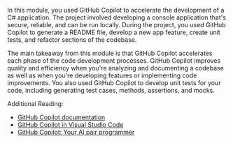 In this module, you used GitHub Copilot to accelerate the development of a C# application. The project involved developing a console application that's secure, reliable, and can be run locally. During the project, you used GitHub Copilot to generate a README file, develop a new app feature, create unit tests, and refactor sections of the codebase.

The main takeaway from this module is that GitHub Copilot accelerates each phase of the code development processes. GitHub Copilot improves quality and efficiency when you're analyzing and documenting a codebase as well as when you're developing features or implementing code improvements. You also used GitHub Copilot to develop unit tests for your code, including generating test cases, methods, assertions, and mocks.

Additional Reading:

- [GitHub Copilot documentation](https://docs.github.com/copilot)
- [GitHub Copilot in Visual Studio Code](https://code.visualstudio.com/docs/copilot/overview)
- [GitHub Copilot: Your AI pair programmer](https://copilot.github.com/)
